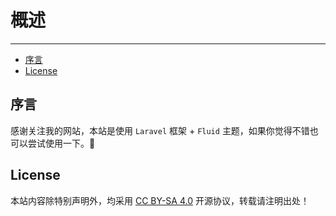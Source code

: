 # 概述

---

- [序言](#section-1)
- [License](#section-2)

<a name="section-1"></a>
## 序言

感谢关注我的网站，本站是使用 `Laravel` 框架 + `Fluid` 主题，如果你觉得不错也可以尝试使用一下。🦊

<a name="section-2"></a>
## License

本站内容除特别声明外，均采用 <a target="_blank" href="https://creativecommons.org/licenses/by-sa/4.0/deed.zh">CC BY-SA 4.0</a> 开源协议，转载请注明出处！
